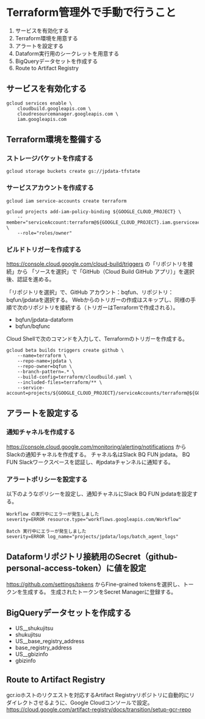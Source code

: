 
# Terraform管理外で手動で行うこと
1. サービスを有効化する
2. Terraform環境を用意する
3. アラートを設定する
4. Dataform実行用のシークレットを用意する
5. BigQueryデータセットを作成する
6. Route to Artifact Registry

## サービスを有効化する

```shell
gcloud services enable \
    cloudbuild.googleapis.com \
    cloudresourcemanager.googleapis.com \
    iam.googleapis.com
```

## Terraform環境を整備する

### ストレージバケットを作成する

```shell
gcloud storage buckets create gs://jpdata-tfstate
```

### サービスアカウントを作成する

```shell
gcloud iam service-accounts create terraform
```

```shell
gcloud projects add-iam-policy-binding ${GOOGLE_CLOUD_PROJECT} \
    --member="serviceAccount:terraform@${GOOGLE_CLOUD_PROJECT}.iam.gserviceaccount.com" \
    --role="roles/owner"
```

### ビルドトリガーを作成する
https://console.cloud.google.com/cloud-build/triggers の「リポジトリを接続」から
「ソースを選択」で「GitHub（Cloud Build GitHub アプリ）」を選択後、認証を進める。

「リポジトリを選択」で、GitHub アカウント：bqfun、リポジトリ：bqfun/jpdataを選択する。
Webからのトリガーの作成はスキップし、同様の手順で次のリポジトリを接続する（トリガーはTerraformで作成される）。

- bqfun/jpdata-dataform
- bqfun/bqfunc

Cloud Shellで次のコマンドを入力して、Terraformのトリガーを作成する。

```shell
gcloud beta builds triggers create github \
    --name=terraform \
    --repo-name=jpdata \
    --repo-owner=bqfun \
    --branch-pattern=.* \
    --build-config=terraform/cloudbuild.yaml \
    --included-files=terraform/** \
    --service-account=projects/${GOOGLE_CLOUD_PROJECT}/serviceAccounts/terraform@${GOOGLE_CLOUD_PROJECT}.iam.gserviceaccount.com
```

## アラートを設定する

### 通知チャネルを作成する
https://console.cloud.google.com/monitoring/alerting/notifications からSlackの通知チャネルを作成する。
チャネル名はSlack BQ FUN jpdata。 BQ FUN Slackワークスペースを認証し、#jpdataチャンネルに通知する。

### アラートポリシーを設定する
以下のようなポリシーを設定し、通知チャネルにSlack BQ FUN jpdataを設定する。

```
Workflow の実行中にエラーが発生しました
severity=ERROR resource.type="workflows.googleapis.com/Workflow"

Batch 実行中にエラーが発生しました
severity=ERROR log_name="projects/jpdata/logs/batch_agent_logs"
```

## Dataformリポジトリ接続用のSecret（github-personal-access-token）に値を設定
https://github.com/settings/tokens からFine-grained tokensを選択し、トークンを生成する。
生成されたトークンをSecret Managerに登録する。

## BigQueryデータセットを作成する
- US__shukujitsu
- shukujitsu
- US__base_registry_address
- base_registry_address
- US__gbizinfo
- gbizinfo

## Route to Artifact Registry
gcr.ioホストのリクエストを対応するArtifact Registryリポジトリに自動的にリダイレクトさせるように、Google Cloudコンソールで設定。
https://cloud.google.com/artifact-registry/docs/transition/setup-gcr-repo